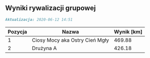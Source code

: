 ## Wyniki rywalizacji grupowej

```markdown
Aktualizacja: 2020-06-12 14:51
```

Pozycja | Nazwa | Wynik [km] |
------------ | -------------  | -------------
 1 |Ciosy Mocy aka Ostry Cień Mgły | 469.88 
 2 |Drużyna A | 426.18
